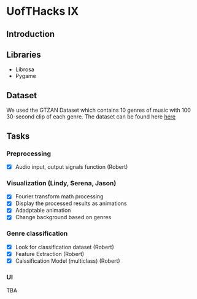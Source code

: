 # UofTHacks IX
## Introduction
## Libraries
* Librosa
* Pygame
## Dataset
We used the GTZAN Dataset which contains 10 genres of music with 100 30-second clip of each genre. The dataset can be found here [here](https://www.kaggle.com/andradaolteanu/gtzan-dataset-music-genre-classification)
## Tasks
### Preprocessing
- [x] Audio input, output signals function (Robert)

### Visualization (Lindy, Serena, Jason)
- [x] Fourier transform math processing
- [x] Display the processed results as animations
- [x] Adadptable animation
- [x] Change background based on genres 

### Genre classification 
- [x] Look for classification dataset (Robert)
- [x] Feature Extraction (Robert)
- [x] Calssification Model (multiclass) (Robert)

### UI
TBA
